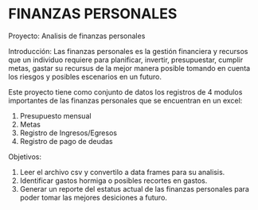 #  FINANZAS PERSONALES
Proyecto: Analisis de finanzas personales

Introducción:
Las finanzas personales es la gestión financiera y recursos que un individuo requiere para planificar, invertir, presupuestar, cumplir metas,
gastar su recursus de la mejor manera posible tomando en cuenta los riesgos y posibles escenarios en un futuro.

 Este proyecto tiene como conjunto de datos los registros de 4 modulos importantes de las finanzas personales que se encuentran en un excel:
1. Presupuesto mensual
2. Metas
3. Registro de Ingresos/Egresos
4. Registro de pago de deudas


 Objetivos:
1.  Leer el archivo csv y convertilo a data frames para su analisis.
2.  Identificar gastos hormiga o posibles recortes en gastos.
3.  Generar un reporte del estatus actual de las finanzas personales para poder tomar las mejores desiciones a futuro.










